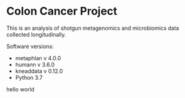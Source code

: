 
# Colon Cancer Project 

This is an analysis of shotgun metagenomics and microbiomics data collected longitudinally. 

Software versions: 
- metaphlan v 4.0.0
- humann v 3.6.0
- kneaddata v 0.12.0
- Python 3.7 

hello world

